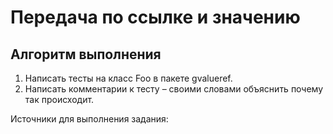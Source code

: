 # Передача по ссылке и значению

## Алгоритм выполнения

1.	Написать тесты на класс Foo в пакете gvalueref. 
2.	Написать комментарии к тесту – своими словами объяснить почему так происходит. 



Источники для выполнения задания:

